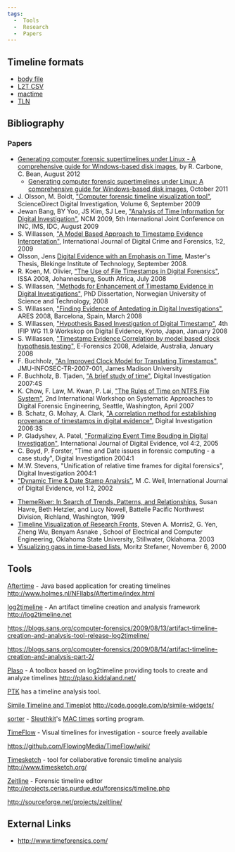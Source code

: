 ```yaml
---
tags:
  -  Tools
  -  Research
  -  Papers 
---
```

## Timeline formats

- [body file](body_file.md)
- [L2T CSV](l2t_csv.md)
- [mactime](mactime.md)
- [TLN](tln.md)

## Bibliography

### Papers

- [Generating computer forensic supertimelines under Linux - A
  comprehensive guide for Windows-based disk
  images](http://forensicfocus.files.wordpress.com/2012/08/generating-computer-forensic-supertimelines-under-linux-a-comprehensive-guide-for-windows-based-disk-images1.pdf),
  by R. Carbone, C. Bean, August 2012
  - [Generating computer forensic supertimelines under Linux: A
    comprehensive guide for Windows-based disk
    images](https://apps.dtic.mil/dtic/tr/fulltext/u2/1003976.pdf),
    October 2011
- J. Olsson, M. Boldt, ["Computer forensic timeline visualization
  tool"](http://www.dfrws.org/2009/proceedings/p78-olsson.pdf),
  ScienceDirect Digital Investigation, Volume 6, September 2009
- Jewan Bang, BY Yoo, JS Kim, SJ Lee, ["Analysis of Time Information for
  Digital
  Investigation"](http://forensic.korea.ac.kr/research/Conference/Analysis_of_Time_Information_for_Digital_Investigation.pdf),
  NCM 2009, 5th International Joint Conference on INC, IMS, IDC, August
  2009
- S. Willassen, ["A Model Based Approach to Timestamp Evidence
  Interpretation"](http://www.igi-global.com/articles/details.asp?ID=33298),
  International Journal of Digital Crime and Forensics, 1:2, 2009
- Olsson, Jens [Digital Evidence with an Emphasis on
  Time](http://www.bth.se/fou/cuppsats.nsf/bbb56322b274389dc1256608004f052b/2e5256fe7d0e57d5c12574bd0072d894!OpenDocument),
  Master's Thesis, Blekinge Institute of Technology, September 2008.
- R. Koen, M. Olivier, ["The Use of File Timestamps in Digital
  Forensics"](http://icsa.cs.up.ac.za/issa/2008/Proceedings/Full/43.pdf),
  ISSA 2008, Johannesburg, South Africa, July 2008
- S. Willassen, ["Methods for Enhancement of Timestamp Evidence in
  Digital
  Investigations"](http://www.diva-portal.org/ntnu/abstract.xsql?dbid=2145),
  PhD Dissertation, Norwegian University of Science and Technology, 2008
- S. Willassen, ["Finding Evidence of Antedating in Digital
  Investigations"](http://www.willassen.no/svein/pub/ares08.pdf), ARES
  2008, Barcelona, Spain, March 2008
- S. Willassen, ["Hypothesis Based Investigation of Digital
  Timestamp"](http://www.willassen.no/svein/pub/ifip08.pdf), 4th IFIP WG
  11.9 Workskop on Digital Evidence, Kyoto, Japan, January 2008
- S. Willassen, ["Timestamp Evidence Correlation by model based clock
  hypothesis testing"](http://www.willassen.no/svein/pub/efor08.pdf),
  E-Forensics 2008, Adelaide, Australia, January 2008
- F. Buchholz, ["An Improved Clock Model for Translating
  Timestamps"](http://www.infosec.jmu.edu/reports/jmu-infosec-tr-2007-001.pdf),
  JMU-INFOSEC-TR-2007-001, James Madison University
- F. Buchholz, B. Tjaden, ["A brief study of
  time"](http://www.dfrws.org/2007/proceedings/p31-buchholz.pdf),
  Digital Investigation 2007:4S
- K. Chow, F. Law, M. Kwan, P. Lai, ["The Rules of Time on NTFS File
  System"](http://i.cs.hku.hk/~cisc/forensics/papers/RuleOfTime.pdf),
  2nd International Workshop on Systematic Approaches to Digital
  Forensic Engineering, Seattle, Washington, April 2007
- B. Schatz, G. Mohay, A. Clark, ["A correlation method for establishing
  provenance of timestamps in digital
  evidence"](http://www.dfrws.org/2006/proceedings/13-%20Schatz.pdf),
  Digital Investigation 2006:3S
- P. Gladyshev, A. Patel, ["Formalizing Event Time Bouding in Digital
  Investigation"](http://www.utica.edu/academic/institutes/ecii/publications/articles/B4A90270-B5A9-6380-68863F61C2F7603D.pdf),
  International Journal of Digital Evidence, vol 4:2, 2005
- C. Boyd, P. Forster, "Time and Date issues in forensic computing - a
  case study", Digital Investigation 2004:1
- M.W. Stevens, "Unification of relative time frames for digital
  forensics", Digital Investigation 2004:1
- ["Dynamic Time & Date Stamp
  Analysis"](http://www.utica.edu/academic/institutes/ecii/publications/articles/A048B1E4-B921-1DA3-EB227EE7F61F2053.pdf),
  M .C. Weil, International Journal of Digital Evidence, vol 1:2, 2002

<!-- -->

- [ThemeRiver: In Search of Trends, Patterns, and
  Relationships](http://infoviz.pnl.gov/pdf/themeriver99.pdf), Susan
  Havre, Beth Hetzler, and Lucy Nowell, Battelle Pacific Northwest
  Division, Richland, Washington, 1999
- [Timeline Visualization of Research
  Fronts](http://www.conceptsymbols.com/web/publications/2003_timelines.pdf),
  Steven A. Morris2, G. Yen, Zheng Wu, Benyam Asnake , School of
  Electrical and Computer Engineering, Oklahoma State University,
  Stillwater, Oklahoma. 2003
- [Visualizing gaps in time-based
  lists](http://well-formed-data.net/archives/26/visualizing-gaps-in-time-based-lists),
  Moritz Stefaner, November 6, 2000

## Tools

[Aftertime](aftertime.md) - Java based application for creating timelines
<http://www.holmes.nl/NFIlabs/Aftertime/index.html>

<!-- -->

[log2timeline](log2timeline.md) - An artifact timeline creation and analysis framework
<http://log2timeline.net>

<https://blogs.sans.org/computer-forensics/2009/08/13/artifact-timeline-creation-and-analysis-tool-release-log2timeline/>

<https://blogs.sans.org/computer-forensics/2009/08/14/artifact-timeline-creation-and-analysis-part-2/>

<!-- -->

[Plaso](plaso.md) - A toolbox based on log2timeline providing tools to create and analyze timelines
<http://plaso.kiddaland.net/>

<!-- -->

[PTK](ptk.md) has a timeline analysis tool.

<!-- -->

[Simile Timeline and Timeplot](simile_timeline_and_timeplot.md)
<http://code.google.com/p/simile-widgets/>

<!-- -->

[sorter](sorter.md) - [Sleuthkit](Sleuthkit "wikilink")'s [MAC times](MAC_times "wikilink") sorting program.

<!-- -->

[TimeFlow](timeflow.md) - Visual timelines for investigation - source freely available

<https://github.com/FlowingMedia/TimeFlow/wiki/>

[Timesketch](timesketch.md) - tool for collaborative forensic timeline analysis
<http://www.timesketch.org/>

<!-- -->

[Zeitline](zeitline.md) - Forensic timeline editor
<http://projects.cerias.purdue.edu/forensics/timeline.php>

<http://sourceforge.net/projects/zeitline/>

## External Links

- <http://www.timeforensics.com/>

